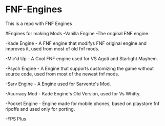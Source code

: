 # FNF-Engines
This is a repo with FNF Engines

#Engines for making Mods
-Vanilla Engine -The original FNF engine.

-Kade Engine - A FNF engine that modifys FNF original engine and improves it, used from most of old fnf mods.

-Mic'd Up - A Cool FNF engine used for VS Agoti and Starlight Mayhem.

-Psych Engine - A Engine that supports customizing the game without source code, used from most of the newest fnf mods.

-Sarv Engine - A Engine used for Sarvente's Mod.

-Acurracy Mod - Kade Engine's Old Version, used for Vs Whitty.

-Pocket Engine - Engine made for mobile phones, based on playstore fnf ripoffs and used only for porting.

-FPS Plus
